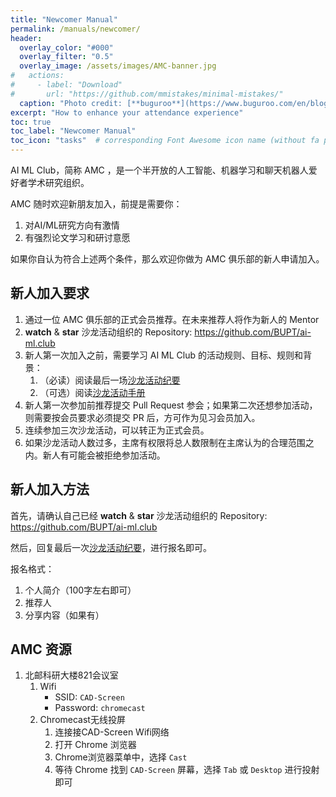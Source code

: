 ```yaml
---
title: "Newcomer Manual"
permalink: /manuals/newcomer/
header:
  overlay_color: "#000"
  overlay_filter: "0.5"
  overlay_image: /assets/images/AMC-banner.jpg
#   actions:
#     - label: "Download"
#       url: "https://github.com/mmistakes/minimal-mistakes/"
  caption: "Photo credit: [**buguroo**](https://www.buguroo.com/en/blog/topic/ai)"
excerpt: "How to enhance your attendance experience"
toc: true
toc_label: "Newcomer Manual"
toc_icon: "tasks"  # corresponding Font Awesome icon name (without fa prefix)
---
```


AI ML Club，简称 AMC ，是一个半开放的人工智能、机器学习和聊天机器人爱好者学术研究组织。

AMC 随时欢迎新朋友加入，前提是需要你：

1. 对AI/ML研究方向有激情
2. 有强烈论文学习和研讨意愿

如果你自认为符合上述两个条件，那么欢迎你做为 AMC 俱乐部的新人申请加入。

## 新人加入要求

1. 通过一位 AMC 俱乐部的正式会员推荐。在未来推荐人将作为新人的 Mentor
1. **watch** & **star** 沙龙活动组织的 Repository: <https://github.com/BUPT/ai-ml.club>
1. 新人第一次加入之前，需要学习 AI ML Club 的活动规则、目标、规则和背景：
    1. （必读）阅读最后一场[沙龙活动纪要](https://ai-ml.club/categories/#events)
    1. （可选）阅读[沙龙活动手册](https://ai-ml.club/manuals/)
1. 新人第一次参加前推荐提交 Pull Request 参会；如果第二次还想参加活动，则需要按会员要求必须提交 PR 后，方可作为见习会员加入。
1. 连续参加三次沙龙活动，可以转正为正式会员。
1. 如果沙龙活动人数过多，主席有权限将总人数限制在主席认为的合理范围之内。新人有可能会被拒绝参加活动。

## 新人加入方法

首先，请确认自己已经 **watch** & **star** 沙龙活动组织的 Repository: <https://github.com/BUPT/ai-ml.club>

然后，回复最后一次[沙龙活动纪要](https://ai-ml.club/categories/#events)，进行报名即可。

报名格式：

1. 个人简介（100字左右即可）
1. 推荐人
1. 分享内容（如果有）

## AMC 资源

1. 北邮科研大楼821会议室
    1. Wifi
        - SSID: `CAD-Screen`
        - Password: `chromecast`
    1. Chromecast无线投屏
        1. 连接接CAD-Screen Wifi网络
        1. 打开 Chrome 浏览器
        1. Chrome浏览器菜单中，选择 `Cast`
        1. 等待 Chrome 找到 `CAD-Screen` 屏幕，选择 `Tab` 或 `Desktop` 进行投射即可
